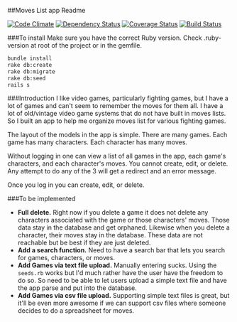 ##Moves List app Readme

[![Code Climate](https://codeclimate.com/github/rlcheng/moves_list/badges/gpa.svg)](https://codeclimate.com/github/rlcheng/moves_list)
[![Dependency Status](https://gemnasium.com/rlcheng/moves_list.svg)](https://gemnasium.com/rlcheng/moves_list)
[![Coverage Status](https://coveralls.io/repos/github/rlcheng/moves_list/badge.svg?branch=master)](https://coveralls.io/github/rlcheng/moves_list?branch=master)
[![Build Status](https://travis-ci.org/rlcheng/moves_list.svg?branch=master)](https://travis-ci.org/rlcheng/moves_list)

###To install
Make sure you have the correct Ruby version. Check .ruby-version at root of the project or in the gemfile.

```sh
bundle install
rake db:create
rake db:migrate
rake db:seed
rails s
```

###Introduction
I like video games, particularly fighting games, but I have a lot of games and can't seem to remember the moves for them all. I have a lot of old/vintage video game systems that do not have built in moves lists. So I built an app to help me organize moves list for various fighting games.

The layout of the models in the app is simple. There are many games. Each game has many characters. Each character has many moves.

Without logging in one can view a list of all games in the app, each game's characters, and each character's moves. You cannot create, edit, or delete. Any attempt to do any of the 3 will get a redirect and an error message.

Once you log in you can create, edit, or delete.

###To be implemented
- **Full delete.** Right now if you delete a game it does not delete any characters associated with the game or those characters' moves. Those data stay in the database and get orphaned. Likewise when you delete a character, their moves stay in the database. These data are not reachable but be best if they are just deleted.
- **Add a search function.** Need to have a search bar that lets you search for games, characters, or moves.
- **Add Games via text file upload.** Manually entering sucks. Using the `seeds.rb` works but I'd much rather have the user have the freedom to do so. So need to be able to let users upload a simple text file and have the app parse and put into the database.
- **Add Games via csv file upload.** Supporting simple text files is great, but it'll be even more awesome if we can support csv files where someone decides to do a spreadsheet for moves.
